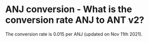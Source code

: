 # ANJ conversion - What is the conversion rate ANJ to ANT v2?

The conversion rate is 0.015 per ANJ (updated on Nov 11th 2021).
